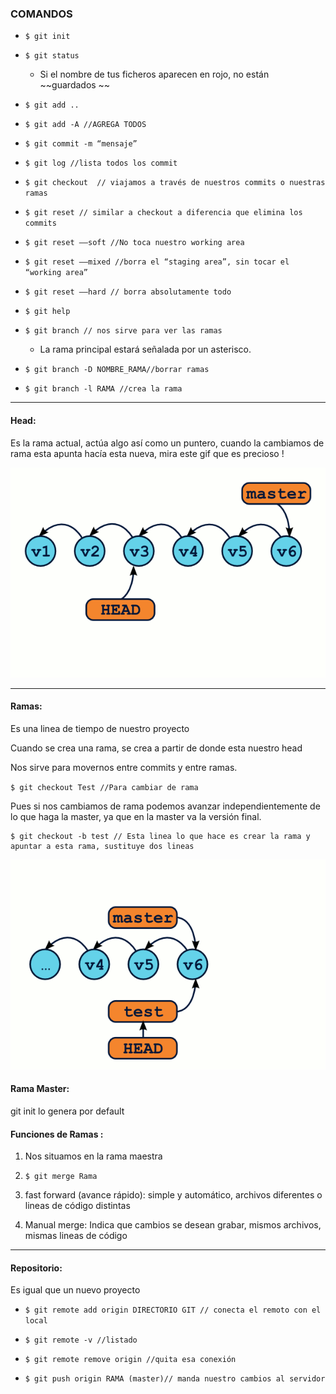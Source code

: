 ### COMANDOS

* `$ git init`

* `$ git status`

  * Si el nombre de tus ficheros aparecen en rojo, no están ~~guardados ~~

* `$ git add ..`

* `$ git add -A //AGREGA TODOS`

* `$ git commit -m “mensaje”`

* `$ git log //lista todos los commit`

* `$ git checkout  // viajamos a través de nuestros commits o nuestras ramas`

* `$ git reset // similar a checkout a diferencia que elimina los commits`

* `$ git reset ——soft //No toca nuestro working area`

* `$ git reset ——mixed //borra el “staging area”, sin tocar el “working area”`

* `$ git reset ——hard // borra absolutamente todo`

* `$ git help`

* `$ git branch // nos sirve para ver las ramas`

  * La rama principal estará señalada por un asterisco. 

* `$ git branch -D NOMBRE_RAMA//borrar ramas`

* `$ git branch -l RAMA //crea la rama`

---

#### Head:

Es la rama actual, actúa algo así como un puntero, cuando la cambiamos de rama esta apunta hacía esta nueva, mira este gif que es precioso !

![](/assets/git_detached_head_commit.gif)

---

#### Ramas:

Es una linea de tiempo de nuestro proyecto

Cuando se crea una rama, se crea a partir de donde esta nuestro head

Nos sirve para movernos entre commits y entre ramas.

`$ git checkout Test //Para cambiar de rama `

Pues si nos cambiamos de rama podemos avanzar independientemente de lo que haga la master, ya que en la master va la versión final. 

```
$ git checkout -b test // Esta linea lo que hace es crear la rama y apuntar a esta rama, sustituye dos lineas 
```

![](/assets/import.png)

#### Rama Master:

git init lo genera por default

#### Funciones de Ramas :

1. Nos situamos en la rama maestra

2. `$ git merge Rama`

3. fast forward \(avance rápido\): simple y automático, archivos diferentes o lineas de código distintas

4. Manual merge: Indica que cambios se desean grabar, mismos archivos, mismas lineas de código

---

#### Repositorio:

Es igual que un nuevo  proyecto

* `$ git remote add origin DIRECTORIO GIT // conecta el remoto con el local`

* `$ git remote -v //listado`

* `$ git remote remove origin //quita esa conexión`

* `$ git push origin RAMA (master)// manda nuestro cambios al servidor`



